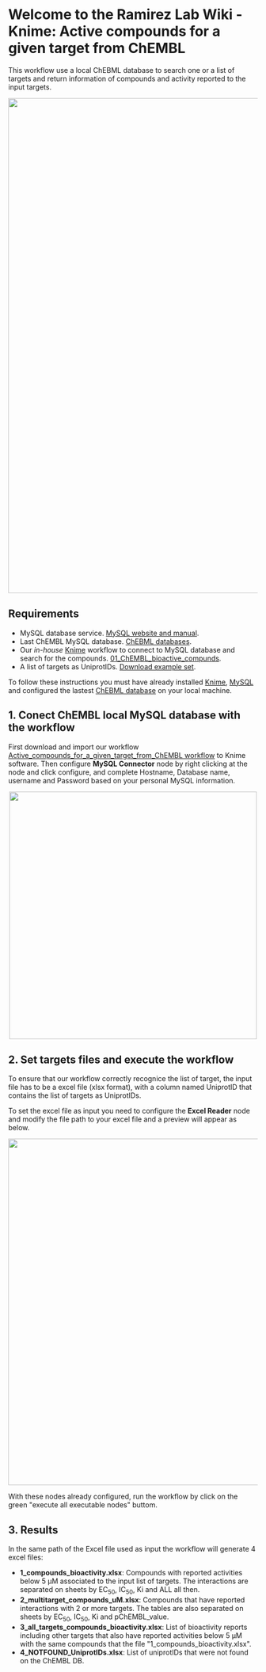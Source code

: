 # Welcome to the Ramirez Lab Wiki - Knime: Active compounds for a given target from ChEMBL #

This workflow use a local ChEBML database to search one or a list of targets and return information of compounds and activity reported to the input targets.

<p align="center">
    <img src="https://github.com/ramirezlab/WIKI/blob/master/KNIME/Active%20compounds%20for%20a%20given%20target%20from%20ChEMBL/media/ChEMBL_bioactive_compounds.png" width="1000">
</p>

## Requirements ##
- MySQL database service. [MySQL website and manual](https://dev.mysql.com/doc/refman/8.0/en/installing.html).
- Last ChEMBL MySQL database. [ChEBML databases](https://ftp.ebi.ac.uk/pub/databases/chembl/ChEMBLdb/latest/).
- Our *in-house* [Knime](https://www.knime.com/) workflow to connect to MySQL database and search for the compounds. [01_ChEMBL_bioactive_compunds](https://github.com/ramirezlab/WIKI/raw/master/KNIME/Active%20compounds%20for%20a%20given%20target%20from%20ChEMBL/01_ChEMBL_bioactive_compunds.knwf).
- A list of targets as UniprotIDs. [Download example set](https://github.com/ramirezlab/WIKI/raw/master/KNIME/Active%20compounds%20for%20a%20given%20target%20from%20ChEMBL/02_UniprotIDs.xlsx). 

To follow these instructions you must have already installed [Knime](https://www.knime.com/), [MySQL](https://dev.mysql.com/doc/refman/8.0/en/installing.html) and configured the lastest [ChEBML database](https://ftp.ebi.ac.uk/pub/databases/chembl/ChEMBLdb/latest/) on your local machine.

## 1. Conect ChEMBL local MySQL database with the workflow ##

First download and import our workflow [Active_compounds_for_a_given_target_from_ChEMBL workflow](https://github.com/ramirezlab/WIKI/raw/master/KNIME/Active%20compounds%20for%20a%20given%20target%20from%20ChEMBL/01_Active_compounds_for_a_given_target_from_ChEMBL.knwf) to Knime software. Then configure **MySQL Connector** node by right clicking at the node and click configure, and complete Hostname, Database name, username and Password based on your personal MySQL information.

<p align="center">
<img src="https://github.com/ramirezlab/WIKI/blob/master/KNIME/Active%20compounds%20for%20a%20given%20target%20from%20ChEMBL/media/mysql%20connector.png" width="500">
</p>

## 2. Set targets files and execute the workflow ##

To ensure that our workflow correctly recognice the list of target, the input file has to be a excel file (xlsx format), with a column named UniprotID that contains the list of targets as UniprotIDs.

To set the excel file as input you need to configure the **Excel Reader** node and modify the file path to your excel file and a preview will appear as below.
<p align="center">
<img src="https://github.com/ramirezlab/WIKI/blob/master/KNIME/Active%20compounds%20for%20a%20given%20target%20from%20ChEMBL/media/UniprotID_excel_file.png" width="700">
</p>

With these nodes already configured, run the workflow by click on the green "execute all executable nodes" buttom.

## 3. Results ##

In the same path of the Excel file used as input the workflow will generate 4 excel files:

- **1_compounds_bioactivity.xlsx**: Compounds with reported activities below 5 µM associated to the input list of targets. The interactions are separated on sheets by EC<sub>50</sub>, IC<sub>50</sub>, Ki and ALL all then.
- **2_multitarget_compounds_uM.xlsx**: Compounds that have reported interactions with 2 or more targets. The tables are also separated on sheets by EC<sub>50</sub>, IC<sub>50</sub>, Ki and pChEMBL_value.
- **3_all_targets_compounds_bioactivity.xlsx**: List of bioactivity reports including other targets that also have reported activities below 5 µM with the same compounds that the file "1_compounds_bioactivity.xlsx".
- **4_NOTFOUND_UniprotIDs.xlsx**: List of uniprotIDs that were not found on the ChEMBL DB.


